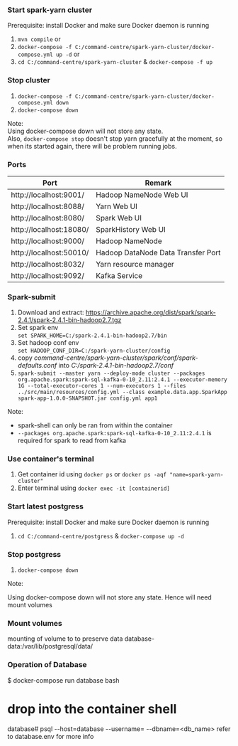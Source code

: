 ### Start spark-yarn cluster
Prerequisite: install Docker and make sure Docker daemon is running
1. `mvn compile`
or
2. `docker-compose -f C:/command-centre/spark-yarn-cluster/docker-compose.yml up -d`
or
3. `cd C:/command-centre/spark-yarn-cluster` & `docker-compose -f up`
### Stop cluster


1. `docker-compose -f C:/command-centre/spark-yarn-cluster/docker-compose.yml down`
2. `docker-compose down`

Note:
\
Using docker-compose down will not store any state.
\
Also, `docker-compose stop` doesn't stop yarn gracefully at the moment, so when its started again, there will be problem running jobs.

### Ports

Port | Remark 
--- | --- 
http://localhost:9001/ | Hadoop NameNode Web UI
http://localhost:8088/ | Yarn Web UI
http://localhost:8080/ | Spark Web UI
http://localhost:18080/ | SparkHistory Web UI
http://localhost:9000/ | Hadoop NameNode
http://localhost:50010/ | Hadoop DataNode Data Transfer Port
http://localhost:8032/ | Yarn resource manager
http://localhost:9092/ | Kafka Service
### Spark-submit

1. Download and extract: https://archive.apache.org/dist/spark/spark-2.4.1/spark-2.4.1-bin-hadoop2.7.tgz
2. Set spark env 
\
`set SPARK_HOME=C:/spark-2.4.1-bin-hadoop2.7/bin`
3. Set hadoop conf env
\
`set HADOOP_CONF_DIR=C:/spark-yarn-cluster/config`
4. copy _command-centre/spark-yarn-cluster/spark/conf/spark-defaults.conf_  into _C:/spark-2.4.1-bin-hadoop2.7/conf_
5. `spark-submit --master yarn --deploy-mode cluster --packages org.apache.spark:spark-sql-kafka-0-10_2.11:2.4.1 --executor-memory 1G --total-executor-cores 1 --num-executors 1
    --files ../src/main/resources/config.yml --class example.data.app.SparkApp spark-app-1.0.0-SNAPSHOT.jar config.yml app1`

Note:
 - spark-shell can only be ran from within the container
 - `--packages org.apache.spark:spark-sql-kafka-0-10_2.11:2.4.1` is required for spark to read from kafka
### Use container's terminal
1. Get container id using `docker ps` or `docker ps -aqf "name=spark-yarn-cluster"`
2. Enter terminal using `docker exec -it [containerid]`

### Start latest postgress
Prerequisite: install Docker and make sure Docker daemon is running
1. `cd C:/command-centre/postgress` & `docker-compose up -d`
### Stop postgress
1. `docker-compose down`

Note:

Using docker-compose down will not store any state.
Hence will need mount volumes
### Mount volumes
mounting of volume to to preserve data database-data:/var/lib/postgresql/data/ 

### Operation of Database
$ docker-compose run database bash 

# drop into the container shell
database# psql --host=database --username=<username> --dbname=<db_name>
refer to database.env for more info
